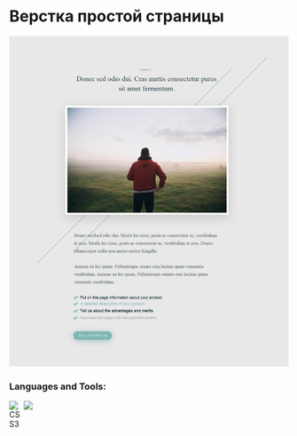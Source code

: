 # Верстка простой страницы

![Alt text](source/css_template.psd.png?raw=true "single page")

### Languages and Tools:

<img src="https://img.shields.io/badge/html5%20-%23E34F26.svg?&style=for-the-badge&logo=html5&logoColor=white"/>
<img align="left" alt="CSS3" width="26px" src="https://simpleicons.org/icons/css3.svg" />
